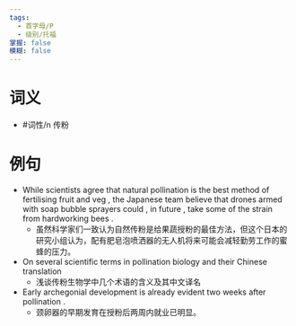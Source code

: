```yaml
---
tags:
  - 首字母/P
  - 级别/托福
掌握: false
模糊: false
---
```

# 词义
- #词性/n  传粉
# 例句
- While scientists agree that natural pollination is the best method of fertilising fruit and veg , the Japanese team believe that drones armed with soap bubble sprayers could , in future , take some of the strain from hardworking bees .
	- 虽然科学家们一致认为自然传粉是给果蔬授粉的最佳方法，但这个日本的研究小组认为，配有肥皂泡喷洒器的无人机将来可能会减轻勤劳工作的蜜蜂的压力。
- On several scientific terms in pollination biology and their Chinese translation
	- 浅谈传粉生物学中几个术语的含义及其中文译名
- Early archegonial development is already evident two weeks after pollination .
	- 颈卵器的早期发育在授粉后两周内就业已明显。
